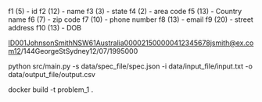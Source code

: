f1 (5) - id
f2 (12) - name 
f3 (3) - state
f4 (2) - area code
f5 (13) - Country name
f6 (7) - zip code
f7 (10) - phone number
f8 (13) - email
f9 (20) - street address
f10 (13) - DOB

ID001JohnsonSmithNSW61Australia000021500000412345678jsmith@ex.com12/144GeorgeStSydney12/07/1995000

python src/main.py -s data/spec_file/spec.json -i data/input_file/input.txt -o data/output_file/output.csv

docker build -t problem_1 .